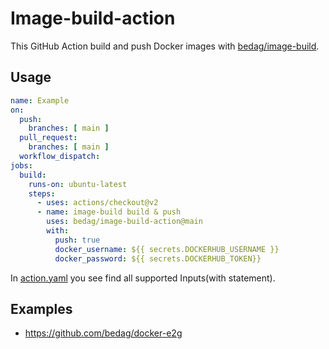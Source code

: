 <!-- Copyright © 2021 Bedag Informatik AG Licensed under the Apache License, Version 2.0 (the "License"); you may not use this file except in compliance with the License. You may obtain a copy of the License at <http://www.apache.org/licenses/LICENSE-2.0> Unless required by applicable law or agreed to in writing, software distributed under the License is distributed on an "AS IS" BASIS, WITHOUT WARRANTIES OR CONDITIONS OF ANY KIND, either express or implied. See the License for the specific language governing permissions and limitations under the License. -->

 # Image-build-action

This GitHub Action build and push Docker images with [bedag/image-build](https://github.com/bedag/image-build).

## Usage

```yaml
name: Example
on:
  push:
    branches: [ main ]
  pull_request:
    branches: [ main ]
  workflow_dispatch:
jobs:
  build:
    runs-on: ubuntu-latest
    steps:
      - uses: actions/checkout@v2
      - name: image-build build & push
        uses: bedag/image-build-action@main
        with:
          push: true
          docker_username: ${{ secrets.DOCKERHUB_USERNAME }}
          docker_password: ${{ secrets.DOCKERHUB_TOKEN}}
```

In [action.yaml](https://github.com/bedag/image-build-action/blob/main/action.yaml) you see find all supported Inputs(with statement).

## Examples

- <https://github.com/bedag/docker-e2g>
